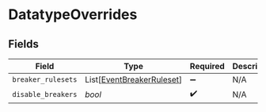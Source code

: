 # DatatypeOverrides


## Fields

| Field                                                                   | Type                                                                    | Required                                                                | Description                                                             |
| ----------------------------------------------------------------------- | ----------------------------------------------------------------------- | ----------------------------------------------------------------------- | ----------------------------------------------------------------------- |
| `breaker_rulesets`                                                      | List[[EventBreakerRuleset](../../models/shared/eventbreakerruleset.md)] | :heavy_minus_sign:                                                      | N/A                                                                     |
| `disable_breakers`                                                      | *bool*                                                                  | :heavy_check_mark:                                                      | N/A                                                                     |